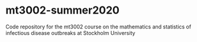 # mt3002-summer2020
Code repository for the mt3002 course on the mathematics and statistics of infectious disease outbreaks at Stockholm University
